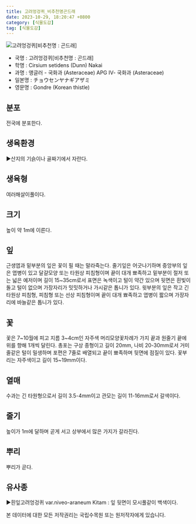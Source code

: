 ```yaml
---
title: 고려엉겅퀴_비추천명곤드래
date: 2023-10-29, 18:20:47 +0800
category: [식물도감]
tag: [식물도감]
---
```




![고려엉겅퀴[비추천명 : 곤드래]](http://www.nature.go.kr/fileUpload/plants/basic/Compositae/Cirsium/2581/1_th2.JPG)
- 국명 : 고려엉겅퀴[비추천명 : 곤드래]
- 학명 : Cirsium setidens (Dunn) Nakai
- 과명 : 앵글러 - 국화과 (Asteraceae) APG Ⅳ- 국화과 (Asteraceae)
- 일본명 : チョウセンヤナギアザミ
- 영문명 : Gondre (Korean thistle)


## 분포
전국에 분포한다.
## 생육환경
▶산지의 기슭이나 골짜기에서 자란다.
## 생육형
여러해살이풀이다.
## 크기
높이 약 1m에 이른다.
## 잎
근생엽과 밑부분의 잎은 꽃이 필 때는 말라죽는다. 줄기잎은 어긋나기하며 중앙부의 잎은 엽병이 있고 달걀모양 또는 타원상 피침형이며 끝이 대개 뾰족하고 밑부분이 절저 또는 넓은 예저이며 길이 15~35cm로서 표면은 녹색이고 털이 약간 있으며 뒷면은 흰빛이 돌고 털이 없으며 가장자리가 밋밋하거나 가시같은 톱니가 있다. 윗부분의 잎은 작고 긴 타원상 피침형, 피침형 또는 선상 피침형이며 끝이 대개 뾰족하고 엽병이 짧으며 가장자리에 바늘같은 톱니가 있다.
## 꽃
꽃은 7~10월에 피고 지름 3~4cm인 자주색 머리모양꽃차례가 가지 끝과 원줄기 끝에 위를 향해 1개씩 달린다. 총포는 구상 종형이고 길이 20mm, 나비 20-30mm로서 거미줄같은 털이 밀생하며 포편은 7줄로 배열되고 끝이 뾰족하며 뒷면에 점질이 있다. 꽃부리는 자주색이고 길이 15~19mm이다.
## 열매
수과는 긴 타원형으로서 길이 3.5-4mm이고 관모는 길이 11-16mm로서 갈색이다.
## 줄기
높이가 1m에 달하며 곧게 서고 상부에서 많은 가지가 갈라진다.
## 뿌리
뿌리가 곧다.
## 유사종
▶흰잎고려엉겅퀴 var.niveo-araneum Kitam : 잎 뒷면이 모시풀같이 백색이다.






본 데이터에 대한 모든 저작권리는 국립수목원 또는 원저작자에게 있습니다.
